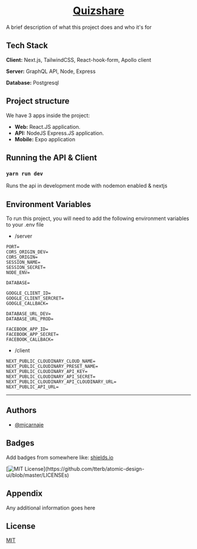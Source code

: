 <p align="center">
  <a href="https://www.quizshare.me/">
    <h1 align="center">Quizshare</h1>
  </a>
</p>

A brief description of what this project does and who it's for

## Tech Stack

**Client:** Next.js, TailwindCSS, React-hook-form, Apollo client

**Server:** GraphQL API, Node, Express

**Database:** Postgresql

## Project structure

We have 3 apps inside the project:

- **Web:** React.JS application.
- **API:** NodeJS Express.JS application.
- **Mobile:** Expo application

## Running the API & Client

### `yarn run dev`

Runs the api in development mode with nodemon enabled & nextjs

## Environment Variables

To run this project, you will need to add the following environment variables to your .env file

- /server

```
PORT=
CORS_ORIGIN_DEV=
CORS_ORIGIN=
SESSION_NAME=
SESSION_SECRET=
NODE_ENV=

DATABASE=

GOOGLE_CLIENT_ID=
GOOGLE_CLIENT_SERCRET=
GOOGLE_CALLBACK=

DATABASE_URL_DEV=
DATABASE_URL_PROD=

FACEBOOK_APP_ID=
FACEBOOK_APP_SECRET=
FACEBOOK_CALLBACK=
```

- /client

```
NEXT_PUBLIC_CLOUDINARY_CLOUD_NAME=
NEXT_PUBLIC_CLOUDINARY_PRESET_NAME=
NEXT_PUBLIC_CLOUDINARY_API_KEY=
NEXT_PUBLIC_CLOUDINARY_API_SECRET=
NEXT_PUBLIC_CLOUDINARY_API_CLOUDINARY_URL=
NEXT_PUBLIC_API_URL=
```

---

## Authors

- [@mjcarnaje](https://github.com/mjcarnaje)

## Badges

Add badges from somewhere like: [shields.io](https://shields.io/)

[![MIT License](https://img.shields.io/apm/l/atomic-design-ui.svg?)](https://github.com/tterb/atomic-design-ui/blob/master/LICENSEs)

## Appendix

Any additional information goes here

## License

[MIT](https://choosealicense.com/licenses/mit/)
